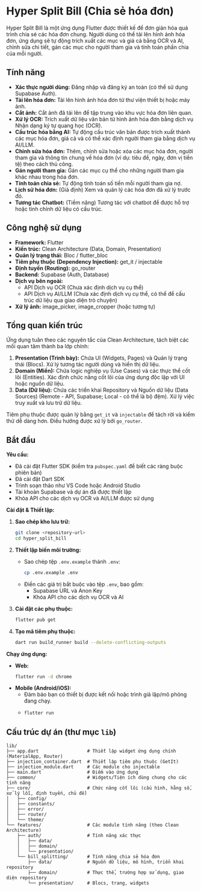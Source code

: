 # Hyper Split Bill (Chia sẻ hóa đơn)

Hyper Split Bill là một ứng dụng Flutter được thiết kế để đơn giản hóa quá trình chia sẻ các hóa đơn chung. Người dùng có thể tải lên hình ảnh hóa đơn, ứng dụng sẽ tự động trích xuất các mục và giá cả bằng OCR và AI, chỉnh sửa chi tiết, gán các mục cho người tham gia và tính toán phần chia của mỗi người.

## Tính năng

*   **Xác thực người dùng:** Đăng nhập và đăng ký an toàn (có thể sử dụng Supabase Auth).
*   **Tải lên hóa đơn:** Tải lên hình ảnh hóa đơn từ thư viện thiết bị hoặc máy ảnh.
*   **Cắt ảnh:** Cắt ảnh đã tải lên để tập trung vào khu vực hóa đơn liên quan.
*   **Xử lý OCR:** Trích xuất dữ liệu văn bản từ hình ảnh hóa đơn bằng dịch vụ Nhận dạng ký tự quang học (OCR).
*   **Cấu trúc hóa bằng AI:** Tự động cấu trúc văn bản được trích xuất thành các mục hóa đơn, giá cả và có thể xác định người tham gia bằng dịch vụ AI/LLM.
*   **Chỉnh sửa hóa đơn:** Thêm, chỉnh sửa hoặc xóa các mục hóa đơn, người tham gia và thông tin chung về hóa đơn (ví dụ: tiêu đề, ngày, đơn vị tiền tệ) theo cách thủ công.
*   **Gán người tham gia:** Gán các mục cụ thể cho những người tham gia khác nhau trong hóa đơn.
*   **Tính toán chia sẻ:** Tự động tính toán số tiền mỗi người tham gia nợ.
*   **Lịch sử hóa đơn:** (Giả định) Xem và quản lý các hóa đơn đã xử lý trước đó.
*   **Tương tác Chatbot:** (Tiềm năng) Tương tác với chatbot để được hỗ trợ hoặc tinh chỉnh dữ liệu có cấu trúc.

## Công nghệ sử dụng

*   **Framework:** Flutter
*   **Kiến trúc:** Clean Architecture (Data, Domain, Presentation)
*   **Quản lý trạng thái:** Bloc / flutter_bloc
*   **Tiêm phụ thuộc (Dependency Injection):** get_it / injectable
*   **Định tuyến (Routing):** go_router
*   **Backend:** Supabase (Auth, Database)
*   **Dịch vụ bên ngoài:**
    *   API Dịch vụ OCR (Chưa xác định dịch vụ cụ thể)
    *   API Dịch vụ AI/LLM (Chưa xác định dịch vụ cụ thể, có thể để cấu trúc dữ liệu qua giao diện trò chuyện)
*   **Xử lý ảnh:** image_picker, image_cropper (hoặc tương tự)

## Tổng quan kiến trúc

Ứng dụng tuân theo các nguyên tắc của Clean Architecture, tách biệt các mối quan tâm thành ba lớp chính:

1.  **Presentation (Trình bày):** Chứa UI (Widgets, Pages) và Quản lý trạng thái (Blocs). Xử lý tương tác người dùng và hiển thị dữ liệu.
2.  **Domain (Miền):** Chứa logic nghiệp vụ (Use Cases) và các thực thể cốt lõi (Entities). Xác định chức năng cốt lõi của ứng dụng độc lập với UI hoặc nguồn dữ liệu.
3.  **Data (Dữ liệu):** Chứa các triển khai Repository và Nguồn dữ liệu (Data Sources) (Remote - API, Supabase; Local - có thể là bộ đệm). Xử lý việc truy xuất và lưu trữ dữ liệu.

Tiêm phụ thuộc được quản lý bằng `get_it` và `injectable` để tách rời và kiểm thử dễ dàng hơn. Điều hướng được xử lý bởi `go_router`.

## Bắt đầu

**Yêu cầu:**

*   Đã cài đặt Flutter SDK (kiểm tra `pubspec.yaml` để biết các ràng buộc phiên bản)
*   Đã cài đặt Dart SDK
*   Trình soạn thảo như VS Code hoặc Android Studio
*   Tài khoản Supabase và dự án đã được thiết lập
*   Khóa API cho các dịch vụ OCR và AI/LLM được sử dụng

**Cài đặt & Thiết lập:**

1.  **Sao chép kho lưu trữ:**
    ```bash
    git clone <repository-url>
    cd hyper_split_bill
    ```
2.  **Thiết lập biến môi trường:**
    *   Sao chép tệp `.env.example` thành `.env`:
        ```bash
        cp .env.example .env
        ```
    *   Điền các giá trị bắt buộc vào tệp `.env`, bao gồm:
        *   Supabase URL và Anon Key
        *   Khóa API cho các dịch vụ OCR và AI

3.  **Cài đặt các phụ thuộc:**
    ```bash
    flutter pub get
    ```
4.  **Tạo mã tiêm phụ thuộc:**
    ```bash
    dart run build_runner build --delete-conflicting-outputs
    ```

**Chạy ứng dụng:**

*   **Web:**
    ```bash
    flutter run -d chrome
    ```
*   **Mobile (Android/iOS):**
    *   Đảm bảo bạn có thiết bị được kết nối hoặc trình giả lập/mô phỏng đang chạy.
    *   ```bash
        flutter run
        ```

## Cấu trúc dự án (thư mục `lib`)

```
lib/
├── app.dart                  # Thiết lập widget ứng dụng chính (MaterialApp, Router)
├── injection_container.dart  # Thiết lập tiêm phụ thuộc (GetIt)
├── injection_module.dart     # Các module cho injectable
├── main.dart                 # Điểm vào ứng dụng
├── common/                   # Widgets/Tiện ích dùng chung cho các tính năng
├── core/                     # Chức năng cốt lõi (cấu hình, hằng số, xử lý lỗi, định tuyến, chủ đề)
│   ├── config/
│   ├── constants/
│   ├── error/
│   ├── router/
│   └── theme/
└── features/                 # Các module tính năng (theo Clean Architecture)
    ├── auth/                 # Tính năng xác thực
    │   ├── data/
    │   ├── domain/
    │   └── presentation/
    └── bill_splitting/       # Tính năng chia sẻ hóa đơn
        ├── data/             # Nguồn dữ liệu, mô hình, triển khai repository
        ├── domain/           # Thực thể, trường hợp sử dụng, giao diện repository
        └── presentation/     # Blocs, trang, widgets